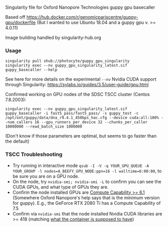 Singularity file for Oxford Nanopore Technologies guppy gpu basecaller

Based off https://hub.docker.com/r/genomicpariscentre/guppy-gpu/dockerfile
(But I wanted to use Ubuntu 18.04 and a guppy gpu v. >= 4.0.11)

Image building handled by singularity-hub.org

### Usage

```
singularity pull shub://photocyte/guppy_gpu_singularity
singularity exec --nv guppy_gpu_singularity_latest.sif guppy_basecaller --help
```

See here for more details on the experimental `--nv` Nvidia CUDA support through Singularity: https://sylabs.io/guides/3.5/user-guide/gpu.html

Confirmed working on GPU nodes of the SDSC TSCC cluster (Centos 7.8.2003):
```
singularity exec --nv guppy_gpu_singularity_latest.sif guppy_basecaller -i fast5_pass/fast5_pass/ -s guppy_test -c /opt/ont/guppy/data/dna_r9.4.1_450bps_hac.cfg --device cuda:all:100% --num_callers 16 --gpu_runners_per_device 32 --chunks_per_caller 10000000 --read_batch_size 1000000
```
(Don't know if those parameters are optimal, but seems to go faster than the default)

### TSCC Troubleshooting

- Try running in interactive mode `qsub -I -V -q YOUR_GPU_QUEUE -A YOUR_GROUP -l nodes=A_BEEFY_GPU_NODE:ppn=16 -l walltime=6:00:00`, to be sure you are on a GPU node.  
- On the node, try `nvidia-smi; nvidia-smi -L` to confirm you can see the CUDA GPUs, and what type of GPUs they are.
- Confirm the node installed GPUs are [Compute Capability >= 6.1](https://developer.nvidia.com/cuda-gpus) (Somewhere Oxford Nanopore's help says that is the minimum version for guppy). E.g., the GeForce RTX 2080 Ti has a Compute Capability of 7.5
- Confirm via `nvidia-smi` that the node installed Nvidia CUDA libraries are >= 418 (matching [what the container is supposed to have](https://github.com/photocyte/guppy_gpu_singularity/blob/f4376d20ccbff97ea39909aad302887f028359ac/Singularity#L51))

